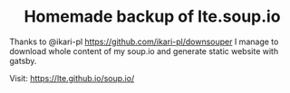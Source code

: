 <h1 align="center">
  Homemade backup of lte.soup.io
</h1>

Thanks to @ikari-pl https://github.com/ikari-pl/downsouper I manage to
download whole content of my soup.io and generate static website with gatsby.


Visit: https://lte.github.io/soup.io/

